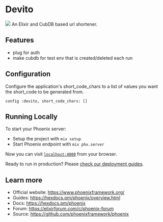# Devito
![](https://i.imgur.com/dEGXMrD.png)
 An Elixir and CubDB based url shortener.

## Features
- plug for auth
- make cubdb for test env that is created/deleted each run

## Configuration
Configure the application's short_code_chars to a list of values you want the short_code to be generated from.

`config :devito,
  short_code_chars: []`

## Running Locally

To start your Phoenix server:

  * Setup the project with `mix setup`
  * Start Phoenix endpoint with `mix phx.server`

Now you can visit [`localhost:4000`](http://localhost:4000) from your browser.

Ready to run in production? Please [check our deployment guides](https://hexdocs.pm/phoenix/deployment.html).

## Learn more

  * Official website: https://www.phoenixframework.org/
  * Guides: https://hexdocs.pm/phoenix/overview.html
  * Docs: https://hexdocs.pm/phoenix
  * Forum: https://elixirforum.com/c/phoenix-forum
  * Source: https://github.com/phoenixframework/phoenix
